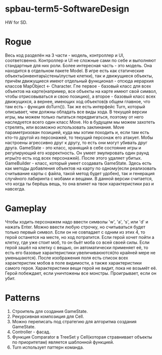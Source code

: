 # spbau-term5-SoftwareDesign
HW for SD.
# Rogue
Весь код разделён на 3 части - модель, контроллер и UI, соответсвенно. Контроллер и UI не сложные сами по себе и выполняют стандартные для них роли.
Более интересная часть - это модель. Она находится в отдельном пакете Model. В игре есть как статические объекты(инвентарь\стены\пустые клетки), так и движущиеся объекты, причём движущиеся имеют отдельный функционал - отсюда иерархия классов MapObject <- Character. Гле первое - базовый класс для всех объектов на карте(например, все объекты на карте имеют свой символ, чтобы отрисовываться и свою позицию), а второе - базовый класс всех движущихся, а вернее, имеющих ход объектов(в общем главное, что там есть - функция doTurn()).
Так же есть интерфейс Turn, который описывает, чем должны обладать все виды хода. В текущей версии игры, мы можем только пытаться передвигаться, поэтому от него наследуется всего один класс Move. Но в будущем мы можем захотеть стрелять, или возможно использовать заклинания.
Move параметризован позицией, куда мы хотим походить и, если там есть кто-то другой из персонажей, то текущий персонаж его атакует.
Мобы настроены агрессивно друг к другу, то есть они могут убивать друг друга.
GameState - это класс, хранящий в себе состояние игры и регулирующий его корректность. Он умеет эмулировать один раунд игры(то есть ход всех персонажей). После этого удаляет убитых.
GameBuilder - класс, который умеет создавать GameState. Здесь есть как методы добавления объектов на карту по одному(если реализовать считывание карты с файла, такой метод будет удобен), так и генерация случйного лабиринта с мобами и вещами.
В данной версии считается, что когда ты берёшь вещь, то она влияет на твои характеристики раз и навсегда.
# Gameplay
Чтобы ходить персонажем надо ввести символы 'w', 'a', 's', или 'd' и нажать Enter. Можно ввести любую строчку, но считываться будет только первый символ. Если он не совпадает с одним из этих 4, то герой останется на месте, но ход потратится.
Если герой хочет пойти а клетку, где уже стоит моб, то он бьёт моба со всей своей силы.
Если герой зашёл на клетку с вещью, он автоматически применяет её, то есть его базовые характеристики увеличиваюются(по крайней мере не уменьшаются).
После изображения поля есть список всех характеристик мобов в поле видимости, а также характеристики самого героя. Характеристики вещи герой не видит, пока не возьмёт её.
Герой побеждает, если уничтожены все монстры. Проигрывает, если он убит.
# Patterns
1. Строитель для создания GameState.
2. Рекурсивная композиция для Cell.
3. Можно переписать под стратегию для алгоритма создания GameState.
4. Controller - фасад.
5. Функция Comparator в TreeSet у Cell(которая стравнивает объекты по приоритетам) является шаблонной функцией.
6. Turn использует паттерн команда.

